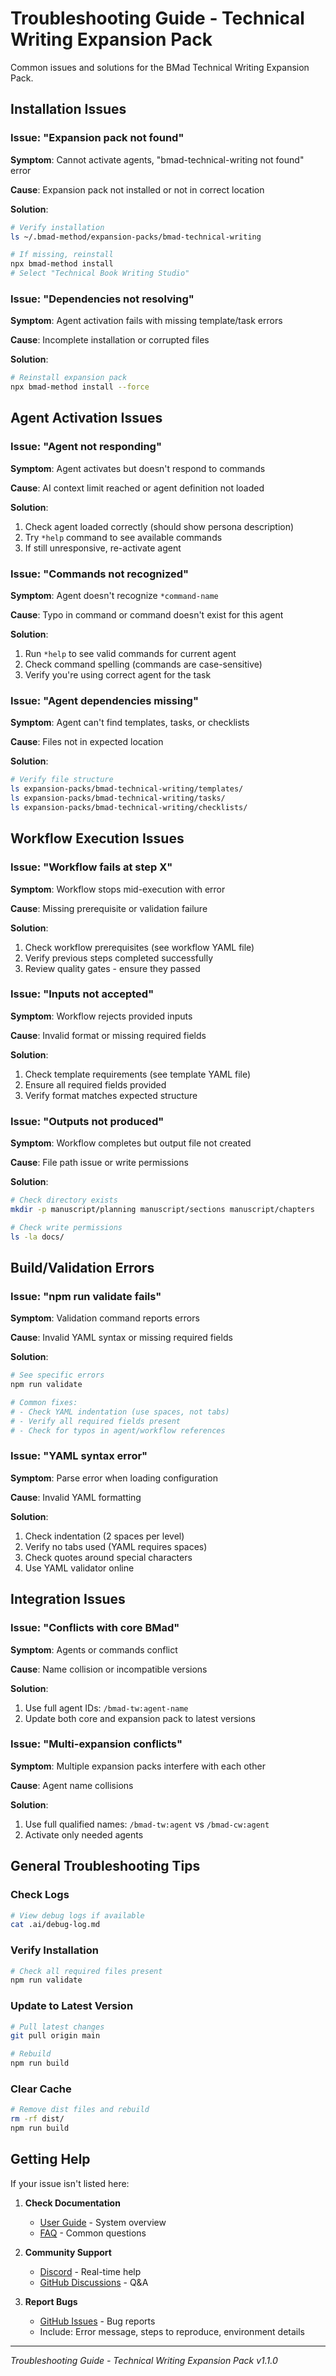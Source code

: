 # Troubleshooting Guide - Technical Writing Expansion Pack

Common issues and solutions for the BMad Technical Writing Expansion Pack.

## Installation Issues

### Issue: "Expansion pack not found"

**Symptom**: Cannot activate agents, "bmad-technical-writing not found" error

**Cause**: Expansion pack not installed or not in correct location

**Solution**:

```bash
# Verify installation
ls ~/.bmad-method/expansion-packs/bmad-technical-writing

# If missing, reinstall
npx bmad-method install
# Select "Technical Book Writing Studio"
```

### Issue: "Dependencies not resolving"

**Symptom**: Agent activation fails with missing template/task errors

**Cause**: Incomplete installation or corrupted files

**Solution**:

```bash
# Reinstall expansion pack
npx bmad-method install --force
```

## Agent Activation Issues

### Issue: "Agent not responding"

**Symptom**: Agent activates but doesn't respond to commands

**Cause**: AI context limit reached or agent definition not loaded

**Solution**:

1. Check agent loaded correctly (should show persona description)
2. Try `*help` command to see available commands
3. If still unresponsive, re-activate agent

### Issue: "Commands not recognized"

**Symptom**: Agent doesn't recognize `*command-name`

**Cause**: Typo in command or command doesn't exist for this agent

**Solution**:

1. Run `*help` to see valid commands for current agent
2. Check command spelling (commands are case-sensitive)
3. Verify you're using correct agent for the task

### Issue: "Agent dependencies missing"

**Symptom**: Agent can't find templates, tasks, or checklists

**Cause**: Files not in expected location

**Solution**:

```bash
# Verify file structure
ls expansion-packs/bmad-technical-writing/templates/
ls expansion-packs/bmad-technical-writing/tasks/
ls expansion-packs/bmad-technical-writing/checklists/
```

## Workflow Execution Issues

### Issue: "Workflow fails at step X"

**Symptom**: Workflow stops mid-execution with error

**Cause**: Missing prerequisite or validation failure

**Solution**:

1. Check workflow prerequisites (see workflow YAML file)
2. Verify previous steps completed successfully
3. Review quality gates - ensure they passed

### Issue: "Inputs not accepted"

**Symptom**: Workflow rejects provided inputs

**Cause**: Invalid format or missing required fields

**Solution**:

1. Check template requirements (see template YAML file)
2. Ensure all required fields provided
3. Verify format matches expected structure

### Issue: "Outputs not produced"

**Symptom**: Workflow completes but output file not created

**Cause**: File path issue or write permissions

**Solution**:

```bash
# Check directory exists
mkdir -p manuscript/planning manuscript/sections manuscript/chapters

# Check write permissions
ls -la docs/
```

## Build/Validation Errors

### Issue: "npm run validate fails"

**Symptom**: Validation command reports errors

**Cause**: Invalid YAML syntax or missing required fields

**Solution**:

```bash
# See specific errors
npm run validate

# Common fixes:
# - Check YAML indentation (use spaces, not tabs)
# - Verify all required fields present
# - Check for typos in agent/workflow references
```

### Issue: "YAML syntax error"

**Symptom**: Parse error when loading configuration

**Cause**: Invalid YAML formatting

**Solution**:

1. Check indentation (2 spaces per level)
2. Verify no tabs used (YAML requires spaces)
3. Check quotes around special characters
4. Use YAML validator online

## Integration Issues

### Issue: "Conflicts with core BMad"

**Symptom**: Agents or commands conflict

**Cause**: Name collision or incompatible versions

**Solution**:

1. Use full agent IDs: `/bmad-tw:agent-name`
2. Update both core and expansion pack to latest versions

### Issue: "Multi-expansion conflicts"

**Symptom**: Multiple expansion packs interfere with each other

**Cause**: Agent name collisions

**Solution**:

1. Use full qualified names: `/bmad-tw:agent` vs `/bmad-cw:agent`
2. Activate only needed agents

## General Troubleshooting Tips

### Check Logs

```bash
# View debug logs if available
cat .ai/debug-log.md
```

### Verify Installation

```bash
# Check all required files present
npm run validate
```

### Update to Latest Version

```bash
# Pull latest changes
git pull origin main

# Rebuild
npm run build
```

### Clear Cache

```bash
# Remove dist files and rebuild
rm -rf dist/
npm run build
```

## Getting Help

If your issue isn't listed here:

1. **Check Documentation**
   - [User Guide](user-guide.md) - System overview
   - [FAQ](faq.md) - Common questions

2. **Community Support**
   - [Discord](https://discord.gg/gk8jAdXWmj) - Real-time help
   - [GitHub Discussions](https://github.com/bmadcode/bmad-method/discussions) - Q&A

3. **Report Bugs**
   - [GitHub Issues](https://github.com/bmadcode/bmad-method/issues) - Bug reports
   - Include: Error message, steps to reproduce, environment details

---

_Troubleshooting Guide - Technical Writing Expansion Pack v1.1.0_
